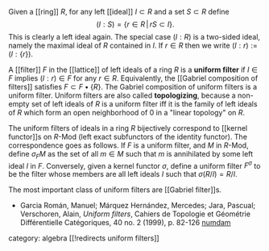 Given a [[ring]] $R$, for any left [[ideal]] $I\subset R$ and a set $S\subset R$ define 
$$ (I : S) = \{ r \in R \,|\, r S \subset I \}. $$
This is clearly a left ideal again. The special case $(I:R)$ is a two-sided ideal, namely the maximal ideal of $R$ contained in $I$. If $r\in R$ then we write $(I:r) := (I:\{r\})$.

A [[filter]] $F$ in the [[lattice]] of left ideals of a ring $R$ is a __uniform filter__ if $I\in F$ implies $(I:r)\in F$ for any $r\in R$.  Equivalently, the [[Gabriel composition of filters]] satisfies $F\subset F\bullet \{R\}$.
The Gabriel composition of uniform filters is a uniform filter.
Uniform filters are also called __topologizing__, because a non-empty set of left ideals of $R$ is a uniform filter iff it is the family of left ideals of $R$ which form an open neighborhood of $0$ in a "linear topology" on $R$. 

The uniform filters of ideals in a ring $R$ bijectively correspond to [[kernel functor]]s on $R$-$\mathrm{Mod}$ (left exact subfunctors of the identity functor). The correspondence goes as follows. If $F$ is a uniform filter, and $M$ in $R$-$\mathrm{Mod}$, define $\sigma_F M$ as the set of all $m\in M$ such that $m$ is annihilated by some left ideal $I$ in $F$. Conversely, given a kernel functor $\sigma$, define a uniform filter $F^\sigma$ to be the filter whose members are all left ideals $I$ such that $\sigma(R/I)=R/I$.

The most important class of uniform filters are [[Gabriel filter]]s.

* Garcia Román, Manuel; Márquez Hernández, Mercedes; Jara, Pascual; Verschoren, Alain, _Uniform filters_, Cahiers de Topologie et Géométrie Différentielle Catégoriques, 40 no. 2 (1999), p. 82-126 [numdam](http://www.numdam.org/item?id=CTGDC_1999__40_2_82_0)

category: algebra
[[!redirects uniform filters]]